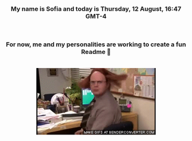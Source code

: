 


<div align="center">
<h3 >My name is Sofia and today is Thursday, 12 August, 16:47 GMT-4</h3><br>
<h3 >For now, me and my personalities are working to create a fun Readme 👋
</h3><br>
<img src='img/dwight.gif' alt='working...'/>
</div>
